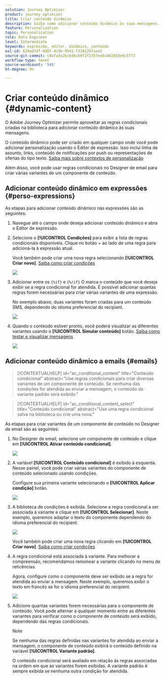 ```yaml
---
solution: Journey Optimizer
product: journey optimizer
title: Criar conteúdo dinâmico
description: Saiba como adicionar conteúdo dinâmico às suas mensagens.
feature: Personalization
topic: Personalization
role: Data Engineer
level: Intermediate
keywords: expressão, editor, dinâmico, conteúdo
exl-id: 639ad7df-0d0f-4c9b-95d1-f3101267aae2
source-git-commit: c0afa3e2bc6dbcb0f2f2357eebc04285de8c5773
workflow-type: tm+mt
source-wordcount: '545'
ht-degree: 9%

---
```


# Criar conteúdo dinâmico {#dynamic-content}

O Adobe Journey Optimizer permite aproveitar as regras condicionais criadas na biblioteca para adicionar conteúdo dinâmico às suas mensagens.

O conteúdo dinâmico pode ser criado em qualquer campo onde você pode adicionar personalização usando o Editor de expressão. Isso inclui linha de assunto, links, conteúdo de notificações por push ou representações de ofertas do tipo texto. [Saiba mais sobre contextos de personalização](personalization-contexts.md)

Além disso, você pode usar regras condicionais no Designer de email para criar várias variantes de um componente de conteúdo.

## Adicionar conteúdo dinâmico em expressões {#perso-expressions}

As etapas para adicionar conteúdo dinâmico nas expressões são as seguintes:

1. Navegue até o campo onde deseja adicionar conteúdo dinâmico e abra o Editor de expressão.

1. Selecione o **[!UICONTROL Condições]** para exibir a lista de regras condicionais disponíveis. Clique no botão + ao lado de uma regra para adicioná-la à expressão atual.

   Você também pode criar uma nova regra selecionando **[!UICONTROL Criar novo]**. [Saiba como criar condições](create-conditions.md)

   ![](assets/conditions-expression.png)

1. Adicionar entre os `{%if}` e `{%/if}` O marca o conteúdo que você deseja exibir se a regra condicional for atendida. É possível adicionar quantas regras forem necessárias para criar várias variantes de uma expressão.

   No exemplo abaixo, duas variantes foram criadas para um conteúdo SMS, dependendo do idioma preferencial do recipient.

   ![](assets/conditions-language-sample.png)

1. Quando o conteúdo estiver pronto, você poderá visualizar as diferentes variantes usando o **[!UICONTROL Simular conteúdo]** botão. [Saiba como testar e visualizar mensagens](../email/preview.md)

   ![](assets/conditions-preview.png)

## Adicionar conteúdo dinâmico a emails {#emails}

>[!CONTEXTUALHELP]
>id="ac_conditional_content"
>title="Conteúdo condicional"
>abstract="Use regras condicionais para criar diversas variantes de um componente de conteúdo. Se nenhuma das condições for atendida ao enviar a mensagem, o conteúdo da variante padrão será exibido."

>[!CONTEXTUALHELP]
>id="ac_conditional_content_select"
>title="Conteúdo condicional"
>abstract="Use uma regra condicional salva na biblioteca ou crie uma nova."

As etapas para criar variantes de um componente de conteúdo no Designer de email são as seguintes:

1. No Designer de email, selecione um componente de conteúdo e clique em **[!UICONTROL Ativar conteúdo condicional]**.

   ![](assets/conditions-enable-conditional.png)

1. A variável **[!UICONTROL Conteúdo condicional]** é exibido à esquerda. Nesse painel, você pode criar várias variantes do componente de conteúdo selecionado usando condições.

   Configure sua primeira variante selecionando o **[!UICONTROL Aplicar condição]** botão.

   ![](assets/conditions-apply.png)

1. A biblioteca de condições é exibida. Selecione a regra condicional a ser associada à variante e clique em **[!UICONTROL Selecionar]**. Neste exemplo, queremos adaptar o texto do componente dependendo do idioma preferencial do recipient.

   ![](assets/conditions-select.png)

   Você também pode criar uma nova regra clicando em **[!UICONTROL Criar novo]**. [Saiba como criar condições](create-conditions.md)

1. A regra condicional está associada à variante. Para melhorar a compreensão, recomendamos renomear a variante clicando no menu de reticências.

   Agora, configure como o componente deve ser exibido se a regra for atendida ao enviar a mensagem. Neste exemplo, queremos exibir o texto em francês se for o idioma preferencial do recipient.

   ![](assets/conditions-design.png)

1. Adicione quantas variantes forem necessárias para o componente de conteúdo. Você pode alternar a qualquer momento entre as diferentes variantes para verificar como o componente de conteúdo será exibido, dependendo das regras condicionais.

   >[!NOTE]
   >Se nenhuma das regras definidas nas variantes for atendida ao enviar a mensagem, o componente de conteúdo exibirá o conteúdo definido na variável **[!UICONTROL Variante padrão]**.
   >
   >O conteúdo condicional será avaliado em relação às regras associadas na ordem em que as variantes forem exibidas. A variante padrão é sempre exibida se nenhuma outra condição for atendida.
